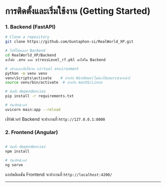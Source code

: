 # การติดตั้งและเริ่มใช้งาน (Getting Started)

### 1. Backend (FastAPI)

```bash
# Clone a repository
git clone https://github.com/Guntaphon-si/RealWorld_XP.git

# ไปที่โฟลเดอร์ Backend 
cd RealWorld_XP/Backend
นำไฟล์ .env และ stressLevel_rf.pkl มาใส่ใน Backend 

# สร้างและเปิดใช้งาน virtual environment
python -m venv venv
venv\Scripts\activate    # สำหรับ Windows(ไม่ต้องใช้sourceนำหน้า)
source venv/bin/activate  # สำหรับ macOS/Linux

# ติดตั้ง dependencies
pip install -r requirements.txt

# รันเซิร์ฟเวอร์
uvicorn main:app --reload
```
เซิร์ฟเวอร์ Backend จะทำงานที่ `http://127.0.0.1:8000`

### 2. Frontend (Angular)

```bash

# ติดตั้ง dependencies
npm install

# รันเซิร์ฟเวอร์
ng serve
```
แอปพลิเคชัน Frontend จะทำงานที่ `http://localhost:4200/`

---


